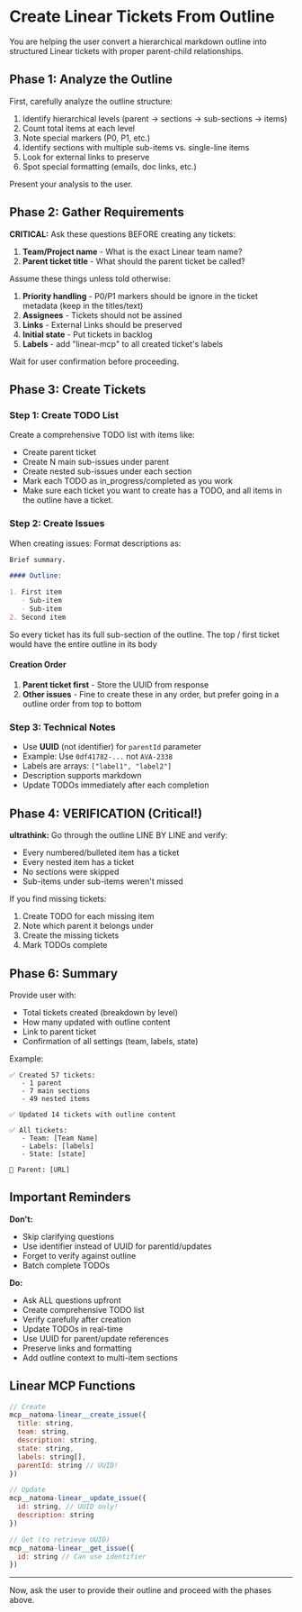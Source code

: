 # Create Linear Tickets From Outline

You are helping the user convert a hierarchical markdown outline into structured Linear tickets with proper parent-child relationships.

## Phase 1: Analyze the Outline

First, carefully analyze the outline structure:
1. Identify hierarchical levels (parent → sections → sub-sections → items)
2. Count total items at each level
3. Note special markers (P0, P1, etc.)
4. Identify sections with multiple sub-items vs. single-line items
5. Look for external links to preserve
6. Spot special formatting (emails, doc links, etc.)

Present your analysis to the user.

## Phase 2: Gather Requirements

**CRITICAL:** Ask these questions BEFORE creating any tickets:

1. **Team/Project name** - What is the exact Linear team name?
2. **Parent ticket title** - What should the parent ticket be called?

Assume these things unless told otherwise:

1. **Priority handling** - P0/P1 markers should be ignore in the ticket metadata (keep in the titles/text)
2. **Assignees** - Tickets should not be assined
3. **Links** - External Links should be preserved
4. **Initial state** - Put tickets in backlog
5. **Labels** - add "linear-mcp" to all created ticket's labels

Wait for user confirmation before proceeding.

## Phase 3: Create Tickets

### Step 1: Create TODO List
Create a comprehensive TODO list with items like:
- Create parent ticket
- Create N main sub-issues under parent
- Create nested sub-issues under each section
- Mark each TODO as in_progress/completed as you work
- Make sure each ticket you want to create has a TODO, and all items in the
  outline have a ticket.

### Step 2: Create Issues

When creating issues:
Format descriptions as:
```markdown
Brief summary.

#### Outline:

1. First item
   - Sub-item
   - Sub-item
2. Second item
```

So every ticket has its full sub-section of the outline.  The top / first
ticket would have the entire outline in its body

#### Creation Order

1. **Parent ticket first** - Store the UUID from response
2. **Other issues** - Fine to create these in any order, but prefer going in a
   outline order from top to bottom

### Step 3: Technical Notes
- Use **UUID** (not identifier) for `parentId` parameter
- Example: Use `0df41782-...` not `AVA-2338`
- Labels are arrays: `["label1", "label2"]`
- Description supports markdown
- Update TODOs immediately after each completion

## Phase 4: VERIFICATION (Critical!)

**ultrathink:** Go through the outline LINE BY LINE and verify:
- Every numbered/bulleted item has a ticket
- Every nested item has a ticket
- No sections were skipped
- Sub-items under sub-items weren't missed

If you find missing tickets:
1. Create TODO for each missing item
2. Note which parent it belongs under
3. Create the missing tickets
4. Mark TODOs complete

## Phase 6: Summary

Provide user with:
- Total tickets created (breakdown by level)
- How many updated with outline content
- Link to parent ticket
- Confirmation of all settings (team, labels, state)

Example:
```
✅ Created 57 tickets:
   - 1 parent
   - 7 main sections
   - 49 nested items

✅ Updated 14 tickets with outline content

✅ All tickets:
   - Team: [Team Name]
   - Labels: [labels]
   - State: [state]

🔗 Parent: [URL]
```

## Important Reminders

**Don't:**
- Skip clarifying questions
- Use identifier instead of UUID for parentId/updates
- Forget to verify against outline
- Batch complete TODOs

**Do:**
- Ask ALL questions upfront
- Create comprehensive TODO list
- Verify carefully after creation
- Update TODOs in real-time
- Use UUID for parent/update references
- Preserve links and formatting
- Add outline context to multi-item sections

## Linear MCP Functions

```javascript
// Create
mcp__natoma-linear__create_issue({
  title: string,
  team: string,
  description: string,
  state: string,
  labels: string[],
  parentId: string // UUID!
})

// Update
mcp__natoma-linear__update_issue({
  id: string, // UUID only!
  description: string
})

// Get (to retrieve UUID)
mcp__natoma-linear__get_issue({
  id: string // Can use identifier
})
```

---

Now, ask the user to provide their outline and proceed with the phases above.
